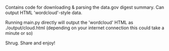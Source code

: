 Contains code for downloading & parsing the data.gov digest summary. Can output HTML 'wordcloud'-style data.

Running main.py directly will output the 'wordcloud' HTML as ./output/cloud.html
(depending on your internet connection this could take a minute or so)

Shrug. Share and enjoy!
